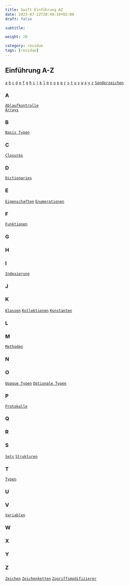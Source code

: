 ```yaml
---
title: Swift Einführung AZ
date: 2023-07-22T20:49:19+02:00
draft: false

subtitle: 

weight: 20

category: residue
tags: [residue]
---
```


## Einführung A-Z

<!-- Content navigation -->

[`a`](#a) [`b`](#b) [`c`](#c) [`d`](#d) [`e`](#e) [`f`](#f) [`g`](#g) [`h`](#h) [`i`](#i) [`j`](#j) [`k`](#k) [`l`](#l) [`m`](#m) [`n`](#n) [`o`](#o) [`p`](#p) [`q`](#q) [`r`](#r) [`s`](#s) [`t`](#t) [`u`](#u) [`v`](#v) [`w`](#w) [`x`](#x) [`y`](#y) [`z`](#z) [`Sonderzeichen`](#Sonderzeichen)

### A
[`Ablaufkontrolle`](./swift-intro-flow_control)  
[`Arrays`](./swift-intro-arrays)
[]() []() []() []() []() []() []() []()  

### B 
[`Basis Typen`](./swift-intro-primitive_types) 
[]() []() []() []() []() []() []() []()   

### C 
[`Closures`](./swift-intro-closures)
[]() []() []() []() []() []() []() []()     

### D
[`Dictionaries`](./swift-intro-dictionaries)
[]() []() []() []() []() []() []() []()  
  
### E 
[`Eigenschaften`](./swift-intro-properties)
[`Enumerationen`](./swift-intro-enumerations)
[]() []() []() []() []() []() []()  
   
### F
[`Funktionen`](./swift-intro-functions)
[]() []() []() []() []() []() []()   

### G
[]() []() []() []() []() []() []()   

### H
[]() []() []() []() []() []() []()   

### I
[`Indexierung`](./swift-intro-subscripts)
[]() []() []() []() []() []()   

### J
[]() []() []() []() []() []() []()  

### K
[`Klassen`](./swift-intro-classes)
[`Kollektionen`](./swift-intro-collections)
[`Konstanten`](./swift-intro-constants) 
[]() []() []() []() []()   

### L
[]() []() []() []() []() []() []() []()   

### M
[`Methoden`](./swift-intro-methodes)
[]() []() []() []() []() []() []() []()   

### N
[]() []() []() []() []() []() []() []()   

### O
[`Opaque Typen`](./swift-intro-opaque_types) 
[`Optionale Typen`](./swift-intro-optional_types)
[]() []() []() []() []() []() []() []()   

### P
[`Protokolle`](./swift-intro-protokols)
[]() []() []() []() []() []() []()   

### Q
[]() []() []() []() []() []() []()   

### R
[]() []() []() []() []() []() []()   

### S
[`Sets`](./swift-intro-sets) 
[`Strukturen`](./swift-intro-structs)
[]() []() []() []() []() []() []()  

### T
[`Typen`](./swift-intro-types)
[]() []() []() []() []() []() []()   

### U
[]() []() []() []() []() []() []()   

### V
[`Variablen`](./swift-intro-variables)
[]() []() []() []() []() []() []()   

### W
[]() []() []() []() []() []() []()   

### X
[]() []() []() []()   

### Y
[]() []() []() []() []() []()  

### Z
[`Zeichen`](./swift-intro-characters) 
[`Zeichenketten`](./swift-intro-strings) 
[`Zugriffsmodifizierer`](./swift-intro-access_modifiers)
[]() []() []() []() []() []()  
